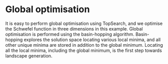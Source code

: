 # Global optimisation

It is easy to perform global optimisation using TopSearch, and we optimise the Schwefel function in three dimensions in this example. Global optimisation is performed using the basin-hopping algorithm. Basin-hopping explores the solution space locating various local minima, and all other unique minima are stored in addition to the global minimum. Locating all the local minima, including the global minimum, is the first step towards landscape generation.
